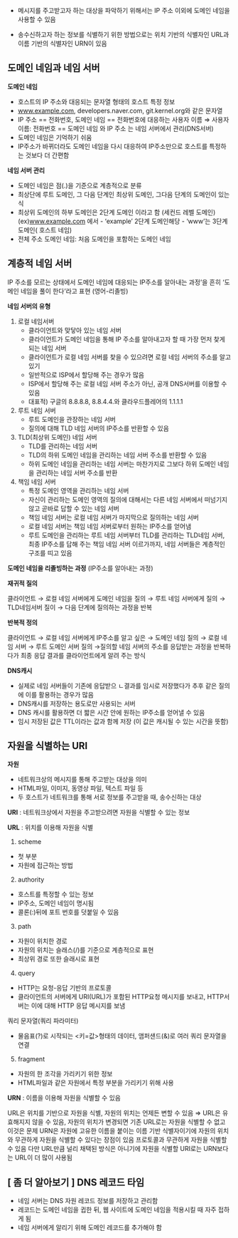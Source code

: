 -   메시지를 주고받고자 하는 대상을 파악하기 위해서는 IP 주소 이외에 도메인 네임을 사용할 수 있음

-   송수신하고자 하는 정보를 식별하기 위한 방법으로는 위치 기반의 식별자인 URL과 이름 기반의 식별자인 URN이 있음

## 도메인 네임과 네임 서버

**도메인 네임**

-   호스트의 IP 주소와 대응되는 문자열 형태의 호스트 특정 정보
-   www.example.com, developers.naver.com, git.kernel.org와 같은 문자열
-   IP 주소 == 전화번호, 도메인 네임 == 전화번호에 대응하는 사용자 이름
    ⇒ 사용자 이름: 전화번호 == 도메인 네임 와 IP 주소 는 네임 서버에서 관리(DNS서버)
-   도메인 네임은 기억하기 쉬움
-   IP주소가 바뀌더라도 도메인 네임을 다시 대응하여 IP주소만으로 호스트를 특정하는 것보다 더 간편함

**네임 서버 관리**

-   도메인 네임은 점(.)을 기준으로 계층적으로 분류
-   최상단에 루트 도메인, 그 다음 단계인 최상위 도메인, 그다음 단계의 도메인이 있는 식
-   최상위 도메인의 하부 도메인은 2단계 도메인 이라고 함 (세컨드 레벨 도메인)
    (ex)www.example.com 에서 - ‘example’ 2단계 도메인해당 - ‘www’는 3단계 도메인( 호스트 네임)
-   전체 주소 도메인 네임: 처음 도메인을 포함하는 도메인 네임

## 계층적 네임 서버

IP 주소를 모르는 상태에서 도메인 네임에 대응되는 IP주소를 알아내는 과정’을 흔히 ‘도메인 네임을 풀이 한다’라고 표현 (영어-리졸빙)

**네임 서버의 유형**

1. 로컬 네임서버
    - 클라이언트와 맞닿아 있는 네임 서버
    - 클라이언트가 도메인 네임을 통해 IP 주소를 알아내고자 할 때 가장 먼저 찾게 되는 네임 서버
    - 클라이언트가 로컬 네임 서버를 찾을 수 있으려면 로컬 네임 서버의 주소를 알고 있기
    - 일반적으로 ISP에서 할당해 주는 경우가 많음
    - ISP에서 할당해 주는 로컬 네임 서버 주소가 아닌, 공개 DNS서버를 이용할 수 있음
    - 대표적) 구글의 8.8.8.8, 8.8.4.4.와 클라우드플레어의 1.1.1.1
2. 루트 네임 서버
    - 루트 도메인을 관장하는 네임 서버
    - 질의에 대해 TLD 네임 서버의 IP주소를 반환할 수 있음
3. TLD(최상위 도메인) 네임 서버
    - TLD를 관리하는 네임 서버
    - TLD의 하위 도메인 네임을 관리하는 네임 서버 주소를 반환할 수 있음
    - 하위 도메인 네임을 관리하는 네임 서버는 마찬가지로 그보다 하위 도메인 네임을 관리하는 네임 서버 주소를 반환
4. 책임 네임 서버
    - 특정 도메인 영역을 관리하는 네임 서버
    - 자신이 관리하는 도메인 영역의 질의에 대해서는 다른 네임 서버에서 떠넘기지 않고 곧바로 답할 수 있는 네임 서버
    - 책임 네임 서버는 로컬 네임 서버가 마지막으로 질의하는 네임 서버
    - 로컬 네임 서버는 책임 네임 서버로부터 원하는 IP주소를 얻어냄
    - 루트 도메인을 관리하는 루트 네임 서버부터 TLD를 관리하는 TLD네임 서버, 최종 IP주소를 답해 주는 책임 네임 서버 이르가까지, 네임 서버들은 계층적인 구조를 띠고 있음

**도메인 네임을 리졸빙하는 과정** (IP주소를 알아내는 과정)

**재귀적 질의**

클라이언트 → 로컬 네임 서버에게 도메인 네임을 질의 → 루트 네임 서버에게 질의 → TLD네임서버 질이 → 다음 단계에 질의하는 과정을 반복

**반복적 정의**

클라이언트 → 로컬 네임 서버에게 IP주소를 알고 싶은 → 도메인 네임 질의 → 로컬 네임 서버 → 루트 도메인 서버 질의 →질의할 네임 서버의 주소를 응답받는 과정을 반복하다가 최종 응답 결과를 클라이언트에게 알려 주는 방식

**DNS캐시**

-   실제로 네임 서버들이 기존에 응답받으 ㄴ결과를 임시로 저장했다가 추후 같은 질의에 이를 활용하는 경우가 많음
-   DNS캐시를 저장하는 용도로만 사용되는 서버
-   DNS 캐시를 활용하면 더 짧은 시간 안에 원하는 IP주소를 얻어낼 수 있음
-   임시 저장된 값은 TTL이라는 값과 함께 저장 (이 값은 캐시될 수 있는 시간을 뜻함)

## 자원을 식별하는 URI

**자원**

-   네트워크상의 메시지를 통해 주고받는 대상을 의미
-   HTML파일, 이미지, 동영상 파일, 텍스트 파일 등
-   두 호스트가 네트워크를 통해 서로 정보를 주고받을 때, 송수신하는 대상

**URI** : 네트워크상에서 자원을 주고받으려면 자원을 식별할 수 있는 정보

**URL** : 위치를 이용해 자원을 식별

1. scheme

-   첫 부분
-   자원에 접근하는 방법

2. authority

-   호스트를 특정할 수 있는 정보
-   IP주소, 도메인 네임이 명시됨
-   콜론(:)뒤에 포트 번호를 덧붙일 수 있음

3. path

-   자원이 위치한 경로
-   자원의 위치는 슬래스(/)를 기준으로 계층적으로 표현
-   최상위 경로 또한 슬래시로 표현

4. query

-   HTTP는 요청-응답 기반의 프로토콜
-   클라이언트의 서버에게 URI(URL)가 포함된 HTTP요청 메시지를 보내고, HTTP서버는 이에 대해 HTTP 응답 메시지를 보냄

쿼리 문자열(쿼리 파라미터)

-   물음표(?)로 시작되는 <키=값>형태의 데이터, 앰퍼샌드(&)로 여러 쿼리 문자열을 연결

5. fragment

-   자원의 한 조각을 가리키기 위한 정보
-   HTML파일과 같은 자원에서 특정 부분을 가리키기 위해 사용

**URN** : 이름을 이용해 자원을 식별할 수 있음

URL은 위치를 기반으로 자원을 식별, 자원의 위치는 언제든 변할 수 있음 ⇒ URL은 유효해지지 않을 수 있음, 자원의 위치가 변경되면 기존 URL로는 자원을 식별할 수 없고 이것은 문제
URN은 자원에 고유한 이름을 붙이는 이름 기반 식별자이기에 자원의 위치와 무관하게 자원을 식별할 수 있다는 장점이 있음
프로토콜과 무관하게 자원을 식별할 수 있음
다만 URL만큼 널리 채택된 방식은 아니기에 자원을 식별할 URI로는 URN보다는 URL이 더 많이 사용됨

## [ 좀 더 알아보기 ] DNS 레코드 타임

-   네임 서버는 DNS 자원 레코드 정보를 저장하고 관리함
-   레코드는 도메인 네임을 귑한 뒤, 웹 사이트에 도메인 네임을 적용시킬 때 자주 접하게 됨
-   네임 서버에게 알리기 위해 도메인 레코드를 추가해야 함
